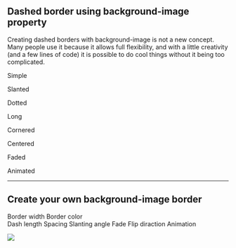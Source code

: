 ## Dashed border using background-image property

Creating dashed borders with background-image is not a new concept. Many people use it because it allows full flexibility, and with a little creativity (and a few lines of code) it is possible to do cool things without it being too complicated.

Simple

Slanted

Dotted

Long

Cornered

Centered

Faded

Animated

---

## Create your own background-image border

Border width Border color  
Dash length Spacing Slanting angle Fade Flip diraction Animation

<a href="https://twitter.com/amit_sheen" class="twitterLink"><img src="https://assets.codepen.io/1948355/twitterLogo2.png" /></a>

